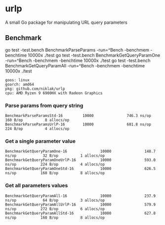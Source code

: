 # urlp
A small Go package for manipulating URL query parameters

## Benchmark


go test -test.bench BenchmarkParseParams -run=^Bench -benchmem -benchtime 10000x ./test
go test -test.bench BenchmarkGetQueryParamOne -run=^Bench -benchmem -benchtime 10000x ./test
go test -test.bench BenchmarkGetQueryParamAll -run=^Bench -benchmem -benchtime 10000x ./test


```
goos: linux
goarch: amd64
pkg: github.com/niklak/urlp
cpu: AMD Ryzen 9 6900HX with Radeon Graphics
```

### Parse params from query string

```
BenchmarkParseParamsStd-16         10000               746.3 ns/op           160 B/op          8 allocs/op
BenchmarkParseParamsUrlP-16        10000               681.8 ns/op           224 B/op          4 allocs/op
```

### Get a single parameter value

```
BenchmarkGetQueryParamOne-16               10000               148.7 ns/op            32 B/op          1 allocs/op
BenchmarkGetQueryParamOneUrlP-16           10000               593.0 ns/op           224 B/op          4 allocs/op
BenchmarkGetQueryParamOneStd-16            10000               626.5 ns/op           160 B/op          8 allocs/op
```

### Get all parameters values

```
BenchmarkGetQueryParamAll-16               10000               237.9 ns/op            64 B/op          3 allocs/op
BenchmarkGetQueryParamAllUrlP-16           10000               579.9 ns/op           272 B/op          6 allocs/op
BenchmarkGetQueryParamAllStd-16            10000               627.8 ns/op           160 B/op          8 allocs/op
```